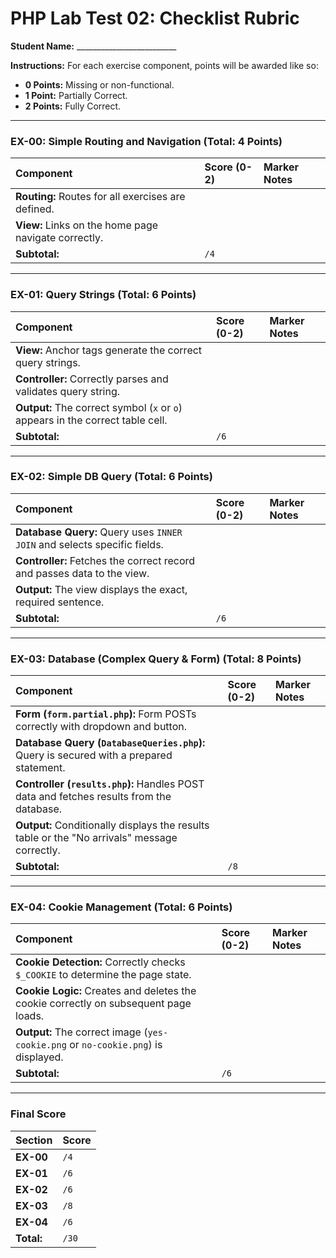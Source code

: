 # PHP Lab Test 02: Checklist Rubric

**Student Name:** _________________________

**Instructions:** For each exercise component, points will be awarded like so:

- **0 Points:** Missing or non-functional.
- **1 Point:** Partially Correct.
- **2 Points:** Fully Correct.

---

### EX-00: Simple Routing and Navigation (Total: 4 Points)

| Component | Score (0-2) | Marker Notes |
| :--- | :--- | :--- |
| **Routing:** Routes for all exercises are defined. | | |
| **View:** Links on the home page navigate correctly. | | |
| **Subtotal:** | `/4` | |

---

### EX-01: Query Strings (Total: 6 Points)

| Component | Score (0-2) | Marker Notes |
| :--- | :--- | :--- |
| **View:** Anchor tags generate the correct query strings. | | |
| **Controller:** Correctly parses and validates query string. | | |
| **Output:** The correct symbol (`x` or `o`) appears in the correct table cell. | | |
| **Subtotal:** | `/6` | |

---

### EX-02: Simple DB Query (Total: 6 Points)

| Component | Score (0-2) | Marker Notes |
| :--- | :--- | :--- |
| **Database Query:** Query uses `INNER JOIN` and selects specific fields. | | |
| **Controller:** Fetches the correct record and passes data to the view. | | |
| **Output:** The view displays the exact, required sentence. | | |
| **Subtotal:** | `/6` | |

---

### EX-03: Database (Complex Query & Form) (Total: 8 Points)

| Component | Score (0-2) | Marker Notes |
| :--- | :--- | :--- |
| **Form (`form.partial.php`):** Form POSTs correctly with dropdown and button. | | |
| **Database Query (`DatabaseQueries.php`):** Query is secured with a prepared statement. | | |
| **Controller (`results.php`):** Handles POST data and fetches results from the database. | | |
| **Output:** Conditionally displays the results table or the "No arrivals" message correctly. | | |
| **Subtotal:** | `/8` | |

---

### EX-04: Cookie Management (Total: 6 Points)

| Component | Score (0-2) | Marker Notes |
| :--- | :--- | :--- |
| **Cookie Detection:** Correctly checks `$_COOKIE` to determine the page state. | | |
| **Cookie Logic:** Creates and deletes the cookie correctly on subsequent page loads. | | |
| **Output:** The correct image (`yes-cookie.png` or `no-cookie.png`) is displayed. | | |
| **Subtotal:** | `/6` | |

---

### Final Score

| Section | Score |
| :--- | :--- |
| **EX-00** | `/4` |
| **EX-01** | `/6` |
| **EX-02** | `/6` |
| **EX-03** | `/8` |
| **EX-04** | `/6` |
| **Total:** | `/30` |
